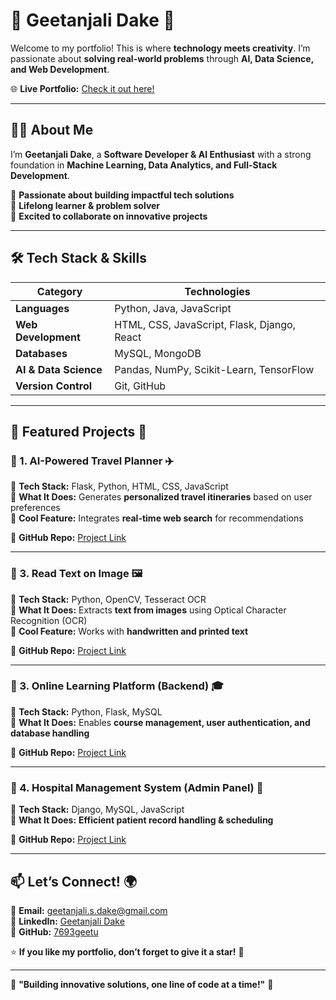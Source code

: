 # 🌟 Geetanjali Dake  🚀  

Welcome to my portfolio! This is where **technology meets creativity**. I’m passionate about **solving real-world problems** through **AI, Data Science, and Web Development**.  

🌐 **Live Portfolio:** [Check it out here!](https://7693geetu.github.io/dakegeetanjali.github.io/)  

---

## 👩‍💻 About Me  
I’m **Geetanjali Dake**, a **Software Developer & AI Enthusiast** with a strong foundation in **Machine Learning, Data Analytics, and Full-Stack Development**.  

🔹 **Passionate about building impactful tech solutions**  
🔹 **Lifelong learner & problem solver**  
🔹 **Excited to collaborate on innovative projects**  

---

## 🛠️ Tech Stack & Skills  
| **Category**          | **Technologies** |
|----------------------|----------------------------------------------------|
| **Languages**        | Python, Java, JavaScript |
| **Web Development**  | HTML, CSS, JavaScript, Flask, Django, React |
| **Databases**        | MySQL, MongoDB |
| **AI & Data Science** | Pandas, NumPy, Scikit-Learn, TensorFlow |
| **Version Control**  | Git, GitHub |

---

## 📌 Featured Projects 🚀  

### 🔹 1. AI-Powered Travel Planner ✈️  
🔹 **Tech Stack:** Flask, Python, HTML, CSS, JavaScript  
🔹 **What It Does:** Generates **personalized travel itineraries** based on user preferences  
🔹 **Cool Feature:** Integrates **real-time web search** for recommendations  

🔗 **GitHub Repo:** [Project Link](https://github.com/7693geetu/AI-Travel-Itinerary-Planner)  

---

### 🔹 3. Read Text on Image 🖼️  
🔹 **Tech Stack:** Python, OpenCV, Tesseract OCR  
🔹 **What It Does:** Extracts **text from images** using Optical Character Recognition (OCR)  
🔹 **Cool Feature:** Works with **handwritten and printed text**  

🔗 **GitHub Repo:** [Project Link](https://github.com/7693geetu/Read-Text-on-Image)  

---

### 🔹 3. Online Learning Platform (Backend) 🎓  
🔹 **Tech Stack:** Python, Flask, MySQL  
🔹 **What It Does:** Enables **course management, user authentication, and database handling**  

🔗 **GitHub Repo:** [Project Link](https://github.com/7693geetu/learner-support)  

---

### 🔹 4. Hospital Management System (Admin Panel) 🏥  
🔹 **Tech Stack:** Django, MySQL, JavaScript  
🔹 **What It Does:** **Efficient patient record handling & scheduling**  

🔗 **GitHub Repo:** [Project Link](https://github.com/7693geetu/Django_hospital_management_system)  

---

## 📫 Let’s Connect! 🌍  
📧 **Email:** [geetanjali.s.dake@gmail.com](mailto:geetanjali.s.dake@gmail.com)  
💼 **LinkedIn:** [Geetanjali Dake](https://linkedin.com/in/geetanjali-dake-943a17229)  
🐙 **GitHub:** [7693geetu](https://github.com/7693geetu)   

⭐ **If you like my portfolio, don’t forget to give it a star!** 🌟  

---

🚀 **"Building innovative solutions, one line of code at a time!"** 🚀  
